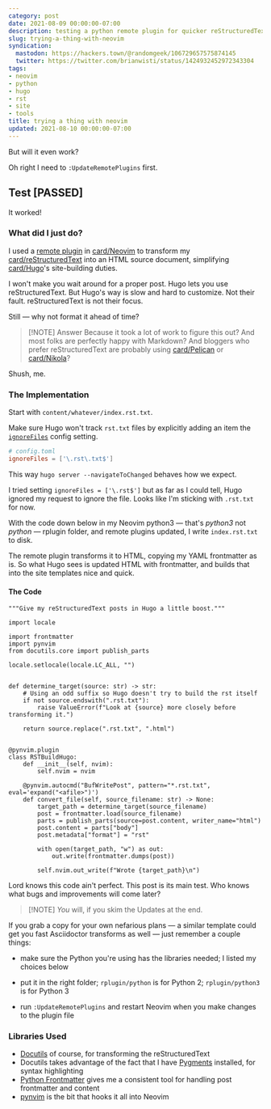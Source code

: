 ```yaml
---
category: post
date: 2021-08-09 00:00:00-07:00
description: testing a python remote plugin for quicker reStructuredText in Hugo
slug: trying-a-thing-with-neovim
syndication:
  mastodon: https://hackers.town/@randomgeek/106729657575874145
  twitter: https://twitter.com/brianwisti/status/1424932452972343304
tags:
- neovim
- python
- hugo
- rst
- site
- tools
title: trying a thing with neovim
updated: 2021-08-10 00:00:00-07:00
---
```


But will it even work?

Oh right I need to `:UpdateRemotePlugins` first.

## Test \[PASSED\]

It worked!

### What did I just do?

I used a [remote plugin](https://neovim.io/doc/user/remote_plugin.html) in [card/Neovim](../../../card/Neovim.md) to transform my [card/reStructuredText](../../../card/reStructuredText.md) into an HTML source document, simplifying [card/Hugo](../../../card/Hugo.md)'s site-building duties.

I won't make you wait around for a proper post. Hugo lets you use reStructuredText.  But Hugo's way is slow and hard to customize. Not their fault. reStructuredText is not their focus.

Still — why not format it ahead of time?

 > 
 > \[!NOTE\] Answer
 > Because it took a lot of work to figure this out? And most folks are perfectly happy with Markdown? And bloggers who prefer reStructuredText are probably using [card/Pelican](../../../card/Pelican.md) or [card/Nikola](../../../card/Nikola.md)?

Shush, me.

### The Implementation

Start with `content/whatever/index.rst.txt`.

Make sure Hugo won't track `rst.txt` files by explicitly adding an item the [`ignoreFiles`](https://gohugo.io/getting-started/configuration/#ignore-content-and-data-files-when-rendering) config setting.

````toml
# config.toml
ignoreFiles = ['\.rst\.txt$']
````

This way `hugo server --navigateToChanged` behaves how we expect.

I tried setting `ignoreFiles = ['\.rst$']` but as far as I could tell, Hugo ignored my request to ignore the file. Looks like I'm sticking with `.rst.txt` for now.

With the code down below in my Neovim python3 — that's *python3* not *python* — rplugin folder, and remote plugins updated, I write `index.rst.txt` to disk.

The remote plugin transforms it to HTML, copying my YAML frontmatter as is. So what Hugo sees is updated HTML with frontmatter, and builds that into the site templates nice and quick.

#### The Code

````python{title="~/.config/nvim/rplugin/python3/rstbuild_hugo.py"}
"""Give my reStructuredText posts in Hugo a little boost."""

import locale

import frontmatter
import pynvim
from docutils.core import publish_parts

locale.setlocale(locale.LC_ALL, "")


def determine_target(source: str) -> str:
    # Using an odd suffix so Hugo doesn't try to build the rst itself
    if not source.endswith(".rst.txt"):
        raise ValueError(f"Look at {source} more closely before transforming it.")

    return source.replace(".rst.txt", ".html")


@pynvim.plugin
class RSTBuildHugo:
    def __init__(self, nvim):
        self.nvim = nvim

    @pynvim.autocmd("BufWritePost", pattern="*.rst.txt", eval='expand("<afile>")')
    def convert_file(self, source_filename: str) -> None:
        target_path = determine_target(source_filename)
        post = frontmatter.load(source_filename)
        parts = publish_parts(source=post.content, writer_name="html")
        post.content = parts["body"]
        post.metadata["format"] = "rst"

        with open(target_path, "w") as out:
            out.write(frontmatter.dumps(post))

        self.nvim.out_write(f"Wrote {target_path}\n")
````

Lord knows this code ain't perfect. This post is its main test. Who knows what bugs and improvements will come later?

 > 
 > \[!NOTE\]
 > *You* will, if you skim the Updates at the end.

If you grab a copy for your own nefarious plans — a similar template could get you fast Asciidoctor transforms as well — just remember a couple things:

* make sure the Python you're using has the libraries needed; I listed my  choices below

* put it in the right folder; `rplugin/python` is for Python 2; `rplugin/python3` is for Python 3

* run `:UpdateRemotePlugins` and restart Neovim when you make changes to the plugin file

### Libraries Used

* [Docutils](https://docutils.sourceforge.io/) of course, for transforming the reStructuredText
* Docutils takes advantage of the fact that I have [Pygments](https://pygments.org/) installed, for syntax highlighting
* [Python Frontmatter](https://python-frontmatter.readthedocs.io/en/latest/index.html) gives me a consistent tool for handling post frontmatter and content
* [pynvim](https://pynvim.readthedocs.io/en/latest/) is the bit that hooks it all into Neovim

